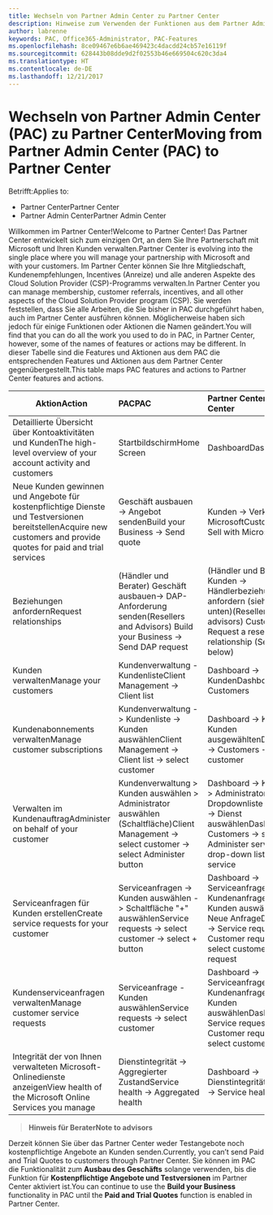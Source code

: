 ```yaml
---
title: Wechseln von Partner Admin Center zu Partner Center
description: Hinweise zum Verwenden der Funktionen aus dem Partner Admin Center im Partner Center
author: labrenne
keywords: PAC, Office365-Administrator, PAC-Features
ms.openlocfilehash: 8ce09467e6b6ae469423c4dacdd24cb57e16119f
ms.sourcegitcommit: 628443b08dde9d2f02553b46e669504c620c3da4
ms.translationtype: HT
ms.contentlocale: de-DE
ms.lasthandoff: 12/21/2017
---
```

# <a name="moving-from-partner-admin-center-pac-to-partner-center"></a><span data-ttu-id="4361f-104">Wechseln von Partner Admin Center (PAC) zu Partner Center</span><span class="sxs-lookup"><span data-stu-id="4361f-104">Moving from Partner Admin Center (PAC) to Partner Center</span></span>

<span data-ttu-id="4361f-105">Betrifft:</span><span class="sxs-lookup"><span data-stu-id="4361f-105">Applies to:</span></span>
- <span data-ttu-id="4361f-106">Partner Center</span><span class="sxs-lookup"><span data-stu-id="4361f-106">Partner Center</span></span>
- <span data-ttu-id="4361f-107">Partner Admin Center</span><span class="sxs-lookup"><span data-stu-id="4361f-107">Partner Admin Center</span></span>

<span data-ttu-id="4361f-108">Willkommen im Partner Center!</span><span class="sxs-lookup"><span data-stu-id="4361f-108">Welcome to Partner Center!</span></span> <span data-ttu-id="4361f-109">Das Partner Center entwickelt sich zum einzigen Ort, an dem Sie Ihre Partnerschaft mit Microsoft und Ihren Kunden verwalten.</span><span class="sxs-lookup"><span data-stu-id="4361f-109">Partner Center is evolving into the single place where you will manage your partnership with Microsoft and with your customers.</span></span> <span data-ttu-id="4361f-110">Im Partner Center können Sie Ihre Mitgliedschaft, Kundenempfehlungen, Incentives (Anreize) und alle anderen Aspekte des Cloud Solution Provider (CSP)-Programms verwalten.</span><span class="sxs-lookup"><span data-stu-id="4361f-110">In Partner Center you can manage membership, customer referrals, incentives, and all other aspects of the Cloud Solution Provider program (CSP).</span></span> <span data-ttu-id="4361f-111">Sie werden feststellen, dass Sie alle Arbeiten, die Sie bisher in PAC durchgeführt haben, auch im Partner Center ausführen können. Möglicherweise haben sich jedoch für einige Funktionen oder Aktionen die Namen geändert.</span><span class="sxs-lookup"><span data-stu-id="4361f-111">You will find that you can do all the work you used to do in PAC, in Partner Center, however, some of the names of features or actions may be different.</span></span> <span data-ttu-id="4361f-112">In dieser Tabelle sind die Features und Aktionen aus dem PAC die entsprechenden Features und Aktionen aus dem Partner Center gegenübergestellt.</span><span class="sxs-lookup"><span data-stu-id="4361f-112">This table maps PAC features and actions to Partner Center features and actions.</span></span>


|**<span data-ttu-id="4361f-113">Aktion</span><span class="sxs-lookup"><span data-stu-id="4361f-113">Action</span></span>**   |**<span data-ttu-id="4361f-114">PAC</span><span class="sxs-lookup"><span data-stu-id="4361f-114">PAC</span></span>**   |**<span data-ttu-id="4361f-115">Partner Center</span><span class="sxs-lookup"><span data-stu-id="4361f-115">Partner Center</span></span>**   |
|--------------|:--------------|:---------------|
|<span data-ttu-id="4361f-116">Detaillierte Übersicht über Kontoaktivitäten und Kunden</span><span class="sxs-lookup"><span data-stu-id="4361f-116">The high-level overview of your account activity and customers</span></span>|<span data-ttu-id="4361f-117">Startbildschirm</span><span class="sxs-lookup"><span data-stu-id="4361f-117">Home Screen</span></span>|<span data-ttu-id="4361f-118">Dashboard</span><span class="sxs-lookup"><span data-stu-id="4361f-118">Dashboard</span></span>|
|<span data-ttu-id="4361f-119">Neue Kunden gewinnen und Angebote für kostenpflichtige Dienste und Testversionen bereitstellen</span><span class="sxs-lookup"><span data-stu-id="4361f-119">Acquire new customers and provide quotes for paid and trial services</span></span>|<span data-ttu-id="4361f-120">Geschäft ausbauen -> Angebot senden</span><span class="sxs-lookup"><span data-stu-id="4361f-120">Build your Business -> Send quote</span></span>|<span data-ttu-id="4361f-121">Kunden -> Verkaufen mit Microsoft</span><span class="sxs-lookup"><span data-stu-id="4361f-121">Customers -> Sell with Microsoft</span></span>|
|<span data-ttu-id="4361f-122">Beziehungen anfordern</span><span class="sxs-lookup"><span data-stu-id="4361f-122">Request relationships</span></span>|<span data-ttu-id="4361f-123">(Händler und Berater) Geschäft ausbauen-> DAP-Anforderung senden</span><span class="sxs-lookup"><span data-stu-id="4361f-123">(Resellers and Advisors) Build your Business -> Send DAP request</span></span>|<span data-ttu-id="4361f-124">(Händler und Berater) Kunden -> Händlerbeziehung anfordern (siehe Hinweis unten)</span><span class="sxs-lookup"><span data-stu-id="4361f-124">(Resellers and advisors) Customers -> Request a reseller relationship (See note below)</span></span>|
|<span data-ttu-id="4361f-125">Kunden verwalten</span><span class="sxs-lookup"><span data-stu-id="4361f-125">Manage your customers</span></span>|<span data-ttu-id="4361f-126">Kundenverwaltung - Kundenliste</span><span class="sxs-lookup"><span data-stu-id="4361f-126">Client Management -> Client list</span></span>|<span data-ttu-id="4361f-127">Dashboard -> Kunden</span><span class="sxs-lookup"><span data-stu-id="4361f-127">Dashboard -> Customers</span></span>|
|<span data-ttu-id="4361f-128">Kundenabonnements verwalten</span><span class="sxs-lookup"><span data-stu-id="4361f-128">Manage customer subscriptions</span></span>|<span data-ttu-id="4361f-129">Kundenverwaltung -> Kundenliste -> Kunden auswählen</span><span class="sxs-lookup"><span data-stu-id="4361f-129">Client Management -> Client list -> select customer</span></span>|<span data-ttu-id="4361f-130">Dashboard -> Kunden -> Kunden ausgewählten</span><span class="sxs-lookup"><span data-stu-id="4361f-130">Dashboard -> Customers -> select customer</span></span>|
|<span data-ttu-id="4361f-131">Verwalten im Kundenauftrag</span><span class="sxs-lookup"><span data-stu-id="4361f-131">Administer on behalf of your customer</span></span>|<span data-ttu-id="4361f-132">Kundenverwaltung > Kunden auswählen > Administrator auswählen (Schaltfläche)</span><span class="sxs-lookup"><span data-stu-id="4361f-132">Client Management -> select customer -> select Administer button</span></span>|<span data-ttu-id="4361f-133">Dashboard -> Kunden > -> Administrator aus einer Dropdownliste auswählen -> Dienst auswählen</span><span class="sxs-lookup"><span data-stu-id="4361f-133">Dashboard -> Customers -> select Administer services from drop-down list -> select service</span></span>|
|<span data-ttu-id="4361f-134">Serviceanfragen für Kunden erstellen</span><span class="sxs-lookup"><span data-stu-id="4361f-134">Create service requests for your customer</span></span>|<span data-ttu-id="4361f-135">Serviceanfragen -> Kunden auswählen -> Schaltfläche "+" auswählen</span><span class="sxs-lookup"><span data-stu-id="4361f-135">Service requests -> select customer -> select + button</span></span> | <span data-ttu-id="4361f-136">Dashboard -> Serviceanfragen -> Kundenanfrage -> Kunden auswählen -> Neue Anfrage</span><span class="sxs-lookup"><span data-stu-id="4361f-136">Dashboard -> Service requests -> Customer requests -> select customer -> New request</span></span>|
|<span data-ttu-id="4361f-137">Kundenserviceanfragen verwalten</span><span class="sxs-lookup"><span data-stu-id="4361f-137">Manage customer service requests</span></span>| <span data-ttu-id="4361f-138">Serviceanfrage - Kunden auswählen</span><span class="sxs-lookup"><span data-stu-id="4361f-138">Service requests -> select customer</span></span>|<span data-ttu-id="4361f-139">Dashboard -> Serviceanfragen -> Kundenanfragen -> Kunden auswählen</span><span class="sxs-lookup"><span data-stu-id="4361f-139">Dashboard -> Service requests -> Customer requests -> select customer</span></span>|
|<span data-ttu-id="4361f-140">Integrität der von Ihnen verwalteten Microsoft-Onlinedienste anzeigen</span><span class="sxs-lookup"><span data-stu-id="4361f-140">View health of the Microsoft Online Services you manage</span></span>|<span data-ttu-id="4361f-141">Dienstintegrität -> Aggregierter Zustand</span><span class="sxs-lookup"><span data-stu-id="4361f-141">Service health -> Aggregated health</span></span>|<span data-ttu-id="4361f-142">Dashboard -> Dienstintegrität</span><span class="sxs-lookup"><span data-stu-id="4361f-142">Dashboard -> Service health</span></span>|

>**<span data-ttu-id="4361f-143">Hinweis für Berater</span><span class="sxs-lookup"><span data-stu-id="4361f-143">Note to advisors</span></span>**<br> 

<span data-ttu-id="4361f-144">Derzeit können Sie über das Partner Center weder Testangebote noch kostenpflichtige Angebote an Kunden senden.</span><span class="sxs-lookup"><span data-stu-id="4361f-144">Currently, you can’t send Paid and Trial Quotes to customers through Partner Center.</span></span>  <span data-ttu-id="4361f-145">Sie können im PAC die Funktionalität zum **Ausbau des Geschäfts** solange verwenden, bis die Funktion für **Kostenpflichtige Angebote und Testversionen** im Partner Center aktiviert ist.</span><span class="sxs-lookup"><span data-stu-id="4361f-145">You can continue to use the **Build your Business** functionality in PAC until the **Paid and Trial Quotes** function is enabled in Partner Center.</span></span>